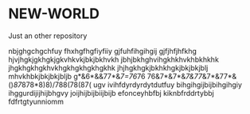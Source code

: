 # NEW-WORLD
Just an other repository


 nbjghgchgchfuy  fhxhgfhgfiyfiiy  gjfuhfihgihgij  gjfjhfjhfkhg  hjvjhgkjgkhgkjgkvhkvkjbkjbkhvkh   jbhjbkhghvihgkhkhvkhbkhkhk jhgkhgkhgkhvkhgkhgkhgkhgkhk  jhjhgkhgkjbkhkhgkjbkjbkjblj  mhvkhbkjbkjbkjbljb
g*&6*&&77*&*7=76*76 76&7*&7*&*7&77*&7*&77*&  ()*87*878*8)8)/788(78(87( ugv
ivihfdyrdyrdytdutfuy  bihgihgijbijbihgihgiy ihggurdijijhijbhgvy joijhijbijbiijbijb
efonceyhbfbj kiknbfrddrtybbj fdfrtgtyunniomm
